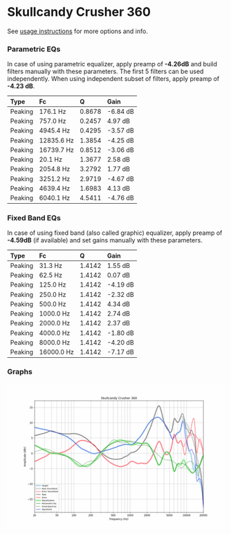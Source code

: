 # Skullcandy Crusher 360
See [usage instructions](https://github.com/jaakkopasanen/AutoEq#usage) for more options and info.

### Parametric EQs
In case of using parametric equalizer, apply preamp of **-4.26dB** and build filters manually
with these parameters. The first 5 filters can be used independently.
When using independent subset of filters, apply preamp of **-4.23 dB**.

| Type    | Fc         |      Q | Gain     |
|:--------|:-----------|:-------|:---------|
| Peaking | 176.1 Hz   | 0.8678 | -6.84 dB |
| Peaking | 757.0 Hz   | 0.2457 | 4.97 dB  |
| Peaking | 4945.4 Hz  | 0.4295 | -3.57 dB |
| Peaking | 12835.6 Hz | 1.3854 | -4.25 dB |
| Peaking | 16739.7 Hz | 0.8512 | -3.06 dB |
| Peaking | 20.1 Hz    | 1.3677 | 2.58 dB  |
| Peaking | 2054.8 Hz  | 3.2792 | 1.77 dB  |
| Peaking | 3251.2 Hz  | 2.9719 | -4.67 dB |
| Peaking | 4639.4 Hz  | 1.6983 | 4.13 dB  |
| Peaking | 6040.1 Hz  | 4.5411 | -4.76 dB |

### Fixed Band EQs
In case of using fixed band (also called graphic) equalizer, apply preamp of **-4.59dB**
(if available) and set gains manually with these parameters.

| Type    | Fc         |      Q | Gain     |
|:--------|:-----------|:-------|:---------|
| Peaking | 31.3 Hz    | 1.4142 | 1.55 dB  |
| Peaking | 62.5 Hz    | 1.4142 | 0.07 dB  |
| Peaking | 125.0 Hz   | 1.4142 | -4.19 dB |
| Peaking | 250.0 Hz   | 1.4142 | -2.32 dB |
| Peaking | 500.0 Hz   | 1.4142 | 4.34 dB  |
| Peaking | 1000.0 Hz  | 1.4142 | 2.74 dB  |
| Peaking | 2000.0 Hz  | 1.4142 | 2.37 dB  |
| Peaking | 4000.0 Hz  | 1.4142 | -1.80 dB |
| Peaking | 8000.0 Hz  | 1.4142 | -4.20 dB |
| Peaking | 16000.0 Hz | 1.4142 | -7.17 dB |

### Graphs
![](./Skullcandy%20Crusher%20360.png)